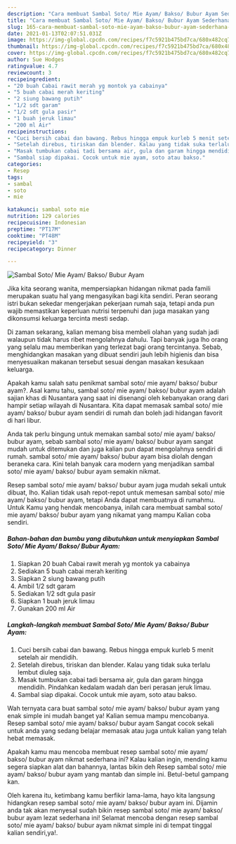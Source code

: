 ```yaml
---
description: "Cara membuat Sambal Soto/ Mie Ayam/ Bakso/ Bubur Ayam Sederhana Untuk Jualan"
title: "Cara membuat Sambal Soto/ Mie Ayam/ Bakso/ Bubur Ayam Sederhana Untuk Jualan"
slug: 165-cara-membuat-sambal-soto-mie-ayam-bakso-bubur-ayam-sederhana-untuk-jualan
date: 2021-01-13T02:07:51.031Z
image: https://img-global.cpcdn.com/recipes/f7c5921b475bd7ca/680x482cq70/sambal-soto-mie-ayam-bakso-bubur-ayam-foto-resep-utama.jpg
thumbnail: https://img-global.cpcdn.com/recipes/f7c5921b475bd7ca/680x482cq70/sambal-soto-mie-ayam-bakso-bubur-ayam-foto-resep-utama.jpg
cover: https://img-global.cpcdn.com/recipes/f7c5921b475bd7ca/680x482cq70/sambal-soto-mie-ayam-bakso-bubur-ayam-foto-resep-utama.jpg
author: Sue Hodges
ratingvalue: 4.7
reviewcount: 3
recipeingredient:
- "20 buah Cabai rawit merah yg montok ya cabainya"
- "5 buah cabai merah keriting"
- "2 siung bawang putih"
- "1/2 sdt garam"
- "1/2 sdt gula pasir"
- "1 buah jeruk limau"
- "200 ml Air"
recipeinstructions:
- "Cuci bersih cabai dan bawang. Rebus hingga empuk kurleb 5 menit setelah air mendidih."
- "Setelah direbus, tiriskan dan blender. Kalau yang tidak suka terlalu lembut diuleg saja."
- "Masak tumbukan cabai tadi bersama air, gula dan garam hingga mendidih. Pindahkan kedalam wadah dan beri perasan jeruk limau."
- "Sambal siap dipakai. Cocok untuk mie ayam, soto atau bakso."
categories:
- Resep
tags:
- sambal
- soto
- mie

katakunci: sambal soto mie 
nutrition: 129 calories
recipecuisine: Indonesian
preptime: "PT17M"
cooktime: "PT48M"
recipeyield: "3"
recipecategory: Dinner

---
```



![Sambal Soto/ Mie Ayam/ Bakso/ Bubur Ayam](https://img-global.cpcdn.com/recipes/f7c5921b475bd7ca/680x482cq70/sambal-soto-mie-ayam-bakso-bubur-ayam-foto-resep-utama.jpg)

Jika kita seorang wanita, mempersiapkan hidangan nikmat pada famili merupakan suatu hal yang mengasyikan bagi kita sendiri. Peran seorang istri bukan sekedar mengerjakan pekerjaan rumah saja, tetapi anda pun wajib memastikan keperluan nutrisi terpenuhi dan juga masakan yang dikonsumsi keluarga tercinta mesti sedap.

Di zaman  sekarang, kalian memang bisa membeli olahan yang sudah jadi walaupun tidak harus ribet mengolahnya dahulu. Tapi banyak juga lho orang yang selalu mau memberikan yang terlezat bagi orang tercintanya. Sebab, menghidangkan masakan yang dibuat sendiri jauh lebih higienis dan bisa menyesuaikan makanan tersebut sesuai dengan masakan kesukaan keluarga. 



Apakah kamu salah satu penikmat sambal soto/ mie ayam/ bakso/ bubur ayam?. Asal kamu tahu, sambal soto/ mie ayam/ bakso/ bubur ayam adalah sajian khas di Nusantara yang saat ini disenangi oleh kebanyakan orang dari hampir setiap wilayah di Nusantara. Kita dapat memasak sambal soto/ mie ayam/ bakso/ bubur ayam sendiri di rumah dan boleh jadi hidangan favorit di hari libur.

Anda tak perlu bingung untuk memakan sambal soto/ mie ayam/ bakso/ bubur ayam, sebab sambal soto/ mie ayam/ bakso/ bubur ayam sangat mudah untuk ditemukan dan juga kalian pun dapat mengolahnya sendiri di rumah. sambal soto/ mie ayam/ bakso/ bubur ayam bisa diolah dengan beraneka cara. Kini telah banyak cara modern yang menjadikan sambal soto/ mie ayam/ bakso/ bubur ayam semakin nikmat.

Resep sambal soto/ mie ayam/ bakso/ bubur ayam juga mudah sekali untuk dibuat, lho. Kalian tidak usah repot-repot untuk memesan sambal soto/ mie ayam/ bakso/ bubur ayam, tetapi Anda dapat membuatnya di rumahmu. Untuk Kamu yang hendak mencobanya, inilah cara membuat sambal soto/ mie ayam/ bakso/ bubur ayam yang nikamat yang mampu Kalian coba sendiri.

<!--inarticleads1-->

##### Bahan-bahan dan bumbu yang dibutuhkan untuk menyiapkan Sambal Soto/ Mie Ayam/ Bakso/ Bubur Ayam:

1. Siapkan 20 buah Cabai rawit merah yg montok ya cabainya
1. Sediakan 5 buah cabai merah keriting
1. Siapkan 2 siung bawang putih
1. Ambil 1/2 sdt garam
1. Sediakan 1/2 sdt gula pasir
1. Siapkan 1 buah jeruk limau
1. Gunakan 200 ml Air




<!--inarticleads2-->

##### Langkah-langkah membuat Sambal Soto/ Mie Ayam/ Bakso/ Bubur Ayam:

1. Cuci bersih cabai dan bawang. Rebus hingga empuk kurleb 5 menit setelah air mendidih.
1. Setelah direbus, tiriskan dan blender. Kalau yang tidak suka terlalu lembut diuleg saja.
1. Masak tumbukan cabai tadi bersama air, gula dan garam hingga mendidih. Pindahkan kedalam wadah dan beri perasan jeruk limau.
1. Sambal siap dipakai. Cocok untuk mie ayam, soto atau bakso.




Wah ternyata cara buat sambal soto/ mie ayam/ bakso/ bubur ayam yang enak simple ini mudah banget ya! Kalian semua mampu mencobanya. Resep sambal soto/ mie ayam/ bakso/ bubur ayam Sangat cocok sekali untuk anda yang sedang belajar memasak atau juga untuk kalian yang telah hebat memasak.

Apakah kamu mau mencoba membuat resep sambal soto/ mie ayam/ bakso/ bubur ayam nikmat sederhana ini? Kalau kalian ingin, mending kamu segera siapkan alat dan bahannya, lantas bikin deh Resep sambal soto/ mie ayam/ bakso/ bubur ayam yang mantab dan simple ini. Betul-betul gampang kan. 

Oleh karena itu, ketimbang kamu berfikir lama-lama, hayo kita langsung hidangkan resep sambal soto/ mie ayam/ bakso/ bubur ayam ini. Dijamin anda tak akan menyesal sudah bikin resep sambal soto/ mie ayam/ bakso/ bubur ayam lezat sederhana ini! Selamat mencoba dengan resep sambal soto/ mie ayam/ bakso/ bubur ayam nikmat simple ini di tempat tinggal kalian sendiri,ya!.

